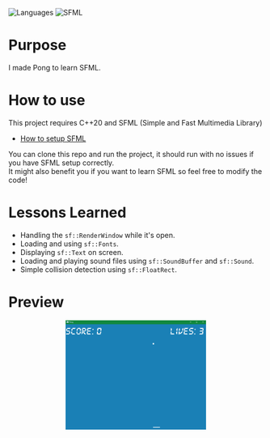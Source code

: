 ![Languages](https://img.shields.io/badge/-C++-%2303a9f4?style=for-the-badge&logo=cplusplus) 
![SFML](https://img.shields.io/badge/SFML-brightgreen?style=for-the-badge&logo=sfml)
  
# Purpose
I made Pong to learn SFML.

# How to use
This project requires C++20 and SFML (Simple and Fast Multimedia Library)
  
- [How to setup SFML](https://www.sfml-dev.org/tutorials/2.5/start-vc.php)
  
You can clone this repo and run the project, it should run with no issues if you have SFML setup correctly.  
It might also benefit you if you want to learn SFML so feel free to modify the code!

# Lessons Learned
- Handling the `sf::RenderWindow` while it's open.
- Loading and using `sf::Fonts`.
- Displaying `sf::Text` on screen.
- Loading and playing sound files using `sf::SoundBuffer` and `sf::Sound`.
- Simple collision detection using `sf::FloatRect`.

# Preview
<p align="center">
  <img src="https://github.com/MiTsSsS/Pong/blob/master/Assets/Github/Gameplay.gif" width = 55%; height=55% />
</p>
